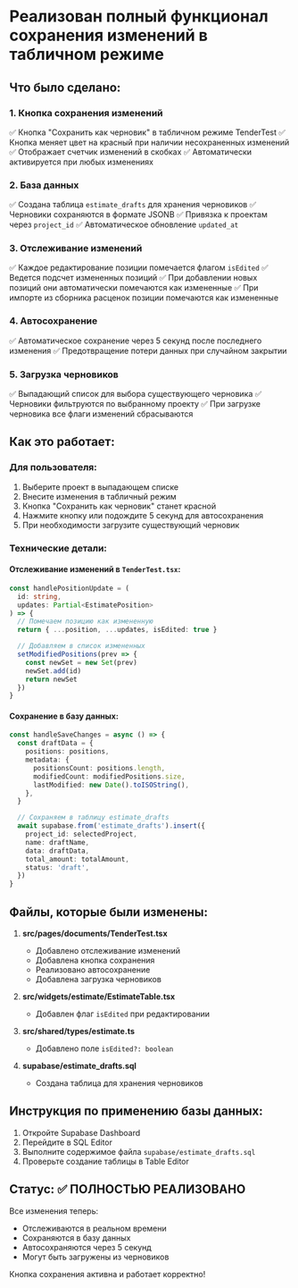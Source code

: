 # Реализован полный функционал сохранения изменений в табличном режиме

## Что было сделано:

### 1. Кнопка сохранения изменений

✅ Кнопка "Сохранить как черновик" в табличном режиме TenderTest
✅ Кнопка меняет цвет на красный при наличии несохраненных изменений
✅ Отображает счетчик изменений в скобках
✅ Автоматически активируется при любых изменениях

### 2. База данных

✅ Создана таблица `estimate_drafts` для хранения черновиков
✅ Черновики сохраняются в формате JSONB
✅ Привязка к проектам через `project_id`
✅ Автоматическое обновление `updated_at`

### 3. Отслеживание изменений

✅ Каждое редактирование позиции помечается флагом `isEdited`
✅ Ведется подсчет измененных позиций
✅ При добавлении новых позиций они автоматически помечаются как измененные
✅ При импорте из сборника расценок позиции помечаются как измененные

### 4. Автосохранение

✅ Автоматическое сохранение через 5 секунд после последнего изменения
✅ Предотвращение потери данных при случайном закрытии

### 5. Загрузка черновиков

✅ Выпадающий список для выбора существующего черновика
✅ Черновики фильтруются по выбранному проекту
✅ При загрузке черновика все флаги изменений сбрасываются

## Как это работает:

### Для пользователя:

1. Выберите проект в выпадающем списке
2. Внесите изменения в табличный режим
3. Кнопка "Сохранить как черновик" станет красной
4. Нажмите кнопку или подождите 5 секунд для автосохранения
5. При необходимости загрузите существующий черновик

### Технические детали:

#### Отслеживание изменений в `TenderTest.tsx`:

```typescript
const handlePositionUpdate = (
  id: string,
  updates: Partial<EstimatePosition>
) => {
  // Помечаем позицию как измененную
  return { ...position, ...updates, isEdited: true }

  // Добавляем в список измененных
  setModifiedPositions(prev => {
    const newSet = new Set(prev)
    newSet.add(id)
    return newSet
  })
}
```

#### Сохранение в базу данных:

```typescript
const handleSaveChanges = async () => {
  const draftData = {
    positions: positions,
    metadata: {
      positionsCount: positions.length,
      modifiedCount: modifiedPositions.size,
      lastModified: new Date().toISOString(),
    },
  }

  // Сохраняем в таблицу estimate_drafts
  await supabase.from('estimate_drafts').insert({
    project_id: selectedProject,
    name: draftName,
    data: draftData,
    total_amount: totalAmount,
    status: 'draft',
  })
}
```

## Файлы, которые были изменены:

1. **src/pages/documents/TenderTest.tsx**
   - Добавлено отслеживание изменений
   - Добавлена кнопка сохранения
   - Реализовано автосохранение
   - Добавлена загрузка черновиков

2. **src/widgets/estimate/EstimateTable.tsx**
   - Добавлен флаг `isEdited` при редактировании

3. **src/shared/types/estimate.ts**
   - Добавлено поле `isEdited?: boolean`

4. **supabase/estimate_drafts.sql**
   - Создана таблица для хранения черновиков

## Инструкция по применению базы данных:

1. Откройте Supabase Dashboard
2. Перейдите в SQL Editor
3. Выполните содержимое файла `supabase/estimate_drafts.sql`
4. Проверьте создание таблицы в Table Editor

## Статус: ✅ ПОЛНОСТЬЮ РЕАЛИЗОВАНО

Все изменения теперь:

- Отслеживаются в реальном времени
- Сохраняются в базу данных
- Автосохраняются через 5 секунд
- Могут быть загружены из черновиков

Кнопка сохранения активна и работает корректно!
